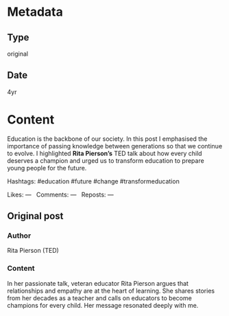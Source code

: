 # Metadata

## Type

original

## Date

4yr

# Content

Education is the backbone of our society.  In this post I emphasised the importance of passing knowledge between generations so that we continue to evolve.  I highlighted **Rita Pierson’s** TED talk about how every child deserves a champion and urged us to transform education to prepare young people for the future.

Hashtags: #education #future #change #transformeducation

Likes: —   Comments: —   Reposts: —

## Original post

### Author

Rita Pierson (TED)

### Content

In her passionate talk, veteran educator Rita Pierson argues that relationships and empathy are at the heart of learning.  She shares stories from her decades as a teacher and calls on educators to become champions for every child.  Her message resonated deeply with me.

